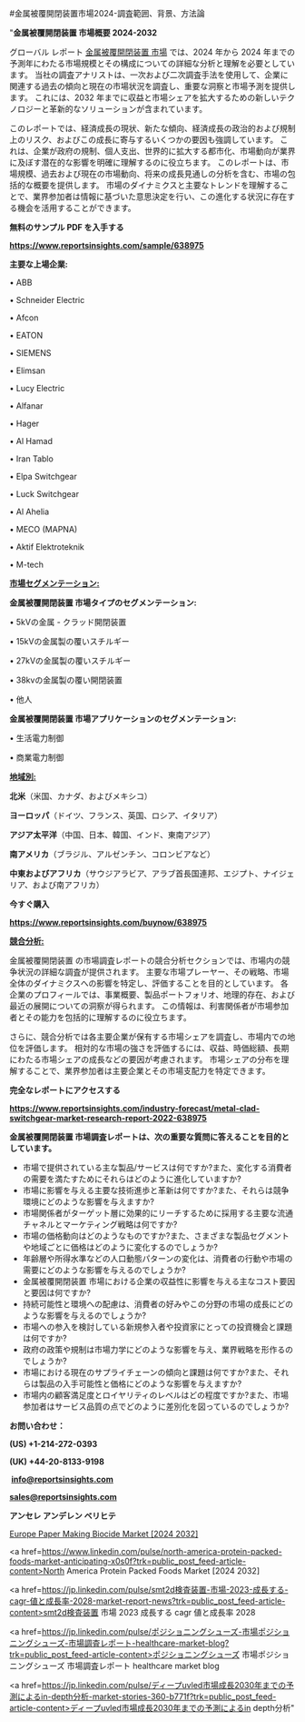 #金属被覆開閉装置市場2024-調査範囲、背景、方法論

"<strong>金属被覆開閉装置 市場概要 2024-2032</strong>

グローバル レポート <a href=https://www.reportsinsights.com/sample/638975>金属被覆開閉装置 市場</a> では、2024 年から 2024 年までの予測年にわたる市場規模とその構成についての詳細な分析と理解を必要としています。 当社の調査アナリストは、一次および二次調査手法を使用して、企業に関連する過去の傾向と現在の市場状況を調査し、重要な洞察と市場予測を提供します。 これには、2032 年までに収益と市場シェアを拡大​​するための新しいテクノロジーと革新的なソリューションが含まれています。

このレポートでは、経済成長の現状、新たな傾向、経済成長の政治的および規制上のリスク、およびこの成長に寄与するいくつかの要因も強調しています。 これは、企業が政府の規制、個人支出、世界的に拡大する都市化、市場動向が業界に及ぼす潜在的な影響を明確に理解するのに役立ちます。 このレポートは、市場規模、過去および現在の市場動向、将来の成長見通しの分析を含む、市場の包括的な概要を提供します。 市場のダイナミクスと主要なトレンドを理解することで、業界参加者は情報に基づいた意思決定を行い、この進化する状況に存在する機会を活用することができます。

<strong><b>無料のサンプル PDF を入手する</b></strong>

<a href=https://www.reportsinsights.com/sample/638975><strong><u>https://www.reportsinsights.com/sample/638975</u></strong></a>

<strong>主要な上場企業:</strong>

• ABB

• Schneider Electric

• Afcon

• EATON

• SIEMENS

• Elimsan

• Lucy Electric

• Alfanar

• Hager

• Al Hamad

• Iran Tablo

• Elpa Switchgear

• Luck Switchgear

• Al Ahelia

• MECO (MAPNA)

• Aktif Elektroteknik

• M-tech

<strong><u>市場セグメンテーション</u></strong><strong><u>:</u></strong>

<strong>金属被覆開閉装置 市場タイプのセグメンテーション:</strong>

• 5kVの金属 - クラッド開閉装置

• 15kVの金属製の覆いスチルギー

• 27kVの金属製の覆いスチルギー

• 38kvの金属製の覆い開閉装置

• 他人

<strong>金属被覆開閉装置 市場アプリケーションのセグメンテーション:</strong>

• 生活電力制御

• 商業電力制御

<strong><u>地域別</u></strong><strong><u>:</u></strong>

<strong>北米</strong>（米国、カナダ、およびメキシコ）

<strong>ヨーロッパ</strong>（ドイツ、フランス、英国、ロシア、イタリア）

<strong>アジア太平洋</strong>（中国、日本、韓国、インド、東南アジア）

<strong>南アメリカ</strong>（ブラジル、アルゼンチン、コロンビアなど）

<strong>中東およびアフリカ</strong>（サウジアラビア、アラブ首長国連邦、エジプト、ナイジェリア、および南アフリカ）

<strong>今すぐ購入</strong>

<a href=https://www.reportsinsights.com/buynow/638975><strong><u>https://www.reportsinsights.com/buynow/638975</u></strong></a>

<strong><u>競合分析:</u></strong>

金属被覆開閉装置 の市場調査レポートの競合分析セクションでは、市場内の競争状況の詳細な調査が提供されます。 主要な市場プレーヤー、その戦略、市場全体のダイナミクスへの影響を特定し、評価することを目的としています。 各企業のプロフィールでは、事業概要、製品ポートフォリオ、地理的存在、および最近の展開についての洞察が得られます。 この情報は、利害関係者が市場参加者とその能力を包括的に理解するのに役立ちます。

さらに、競合分析では各主要企業が保有する市場シェアを調査し、市場内での地位を評価します。 相対的な市場の強さを評価するには、収益、時価総額、長期にわたる市場シェアの成長などの要因が考慮されます。 市場シェアの分布を理解することで、業界参加者は主要企業とその市場支配力を特定できます。

<strong>完全なレポートにアクセスする</strong>

<a href=https://www.reportsinsights.com/industry-forecast/metal-clad-switchgear-market-research-report-2022-638975><strong><u><b>https://www.reportsinsights.com/industry-forecast/metal-clad-switchgear-market-research-report-2022-638975</b></u></strong></a>

<strong><b>金属被覆開閉装置 市場調査レポートは、次の重要な質問に答えることを目的としています。</b></strong>
<ul>
  <li>市場で提供されている主な製品/サービスは何ですか?また、変化する消費者の需要を満たすためにそれらはどのように進化していますか?</li>
  <li>市場に影響を与える主要な技術進歩と革新は何ですか?また、それらは競争環境にどのような影響を与えますか?</li>
  <li>市場関係者がターゲット層に効果的にリーチするために採用する主要な流通チャネルとマーケティング戦略は何ですか?</li>
  <li>市場の価格動向はどのようなものですか?また、さまざまな製品セグメントや地域ごとに価格はどのように変化するのでしょうか?</li>
  <li>年齢層や所得水準などの人口動態パターンの変化は、消費者の行動や市場の需要にどのような影響を与えるのでしょうか?</li>
  <li>金属被覆開閉装置 市場における企業の収益性に影響を与える主なコスト要因と要因は何ですか?</li>
  <li>持続可能性と環境への配慮は、消費者の好みやこの分野の市場の成長にどのような影響を与えるのでしょうか?</li>
  <li>市場への参入を検討している新規参入者や投資家にとっての投資機会と課題は何ですか?</li>
  <li>政府の政策や規制は市場力学にどのような影響を与え、業界戦略を形作るのでしょうか?</li>
  <li>市場における現在のサプライチェーンの傾向と課題は何ですか?また、それらは製品の入手可能性と価格にどのような影響を与えますか?</li>
  <li>市場内の顧客満足度とロイヤリティのレベルはどの程度ですか?また、市場参加者はサービス品質の点でどのように差別化を図っているのでしょうか?</li>
</ul>
<strong>お問い合わせ：</strong>

<strong>(US) +1-214-272-0393</strong>

<strong>(UK) +44-20-8133-9198</strong>

<strong> </strong><a href=info@reportsinsights.com><strong><u>info@reportsinsights.com</u></strong></a>

<a href=sales@reportsinsights.com><strong><u>sales@reportsinsights.com</u></strong></a>

<strong>アンセレ アンデレン ベリヒテ</strong>

<a href=https://www.linkedin.com/pulse/europe-paper-making-biocide-markets-analysis-decision-makers-x7c4f/>Europe Paper Making Biocide Market [2024 2032]</a>

<a href=https://www.linkedin.com/pulse/north-america-protein-packed-foods-market-anticipating-x0s0f?trk=public_post_feed-article-content>North America Protein Packed Foods Market [2024 2032]</a>

<a href=https://jp.linkedin.com/pulse/smt2d検査装置-市場-2023-成長する-cagr-値と成長率-2028-market-report-news?trk=public_post_feed-article-content>smt2d検査装置 市場 2023 成長する cagr 値と成長率 2028</a>

<a href=https://jp.linkedin.com/pulse/ポジショニングシューズ-市場ポジショニングシューズ-市場調査レポート-healthcare-market-blog?trk=public_post_feed-article-content>ポジショニングシューズ 市場ポジショニングシューズ 市場調査レポート healthcare market blog</a>

<a href=https://jp.linkedin.com/pulse/ディープuvled市場成長2030年までの予測によるin-depth分析-market-stories-360-b771f?trk=public_post_feed-article-content>ディープuvled市場成長2030年までの予測によるin depth分析</a>"

